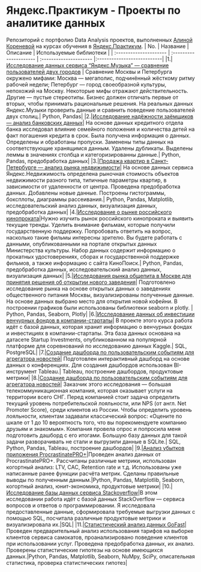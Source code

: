 # Яндекс.Практикум - Проекты по аналитике данных
Репозиторий с портфолио Data Analysis проектов, выполненных [Алиной Кореневой](https://github.com/AlinaKoreneva) на курсах обучения в [Яндекс.Практикум](https://practicum.yandex.ru/).
| No.                | Название                | Описание                | Используемые библиотеки     |
| :--------------------- | :--------------------- | :--------------------- |:---------------------------|
|1.|[Исследование данных сервиса “Яндекс.Музыка” — сравнение пользователей двух городов](01-yandex-music)  | Сравнение Москвы и Петербурга окружено мифами: Москва — мегаполис, подчинённый жёсткому ритму рабочей недели; Петербург — город своеобразной культуры, непохожий на Москву. Некоторые мифы отражают действительность. Другие — пустые стереотипы. Бизнес должен отличать первые от вторых, чтобы принимать рациональные решения. На реальных данных Яндекс.Музыки проверить данные и сравнить поведение пользователей двух столиц.| Python, Pandas| 
|2.|[Исследование надёжности заёмщиков — анализ банковских данных](02-reliability_of_borrowers)| На основе данных кредитного отдела банка исследовал влияние семейного положения и количества детей на факт погашения кредита в срок. Была получена информация о данных. Определены и обработаны пропуски. Заменены типы данных на соответствующие хранящимся данным. Удалены дубликаты. Выделены леммы в значениях столбца и категоризированны данные.| Python, Pandas, предобработка данных|
|3.|[Продажа квартир в Санкт-Петербурге — анализ рынка недвижимости](03-apartments_for_sale_SP)| На основе данных сервиса Яндекс.Недвижимость определена рыночная стоимость объектов недвижимости разного типа, типичные параметры квартир, в зависимости от удаленности от центра. Проведена предобработка данных. Добавлены новые данные. Построены гистограммы, боксплоты, диаграммы рассеивания.| Python, Pandas, Matplotlib, исследовательский анализ данных, визуализация данных, предобработка данных|
|4.|[Исследование о рынке российского кинопроката](04-film_industry)|Нужно изучить рынок российского кинопроката и выявить текущие тренды. Уделить внимание фильмам, которые получили государственную поддержку. Попробовать ответить на вопрос, насколько такие фильмы интересны зрителю. Вы будете работать с данными, опубликованными на портале открытых данных Министерства культуры. Набор данных содержит информацию о прокатных удостоверениях, сборах и государственной поддержке фильмов, а также информацию с сайта КиноПоиск.| Python, Pandas, предобработка данных, исследовательский анализ данных, визуализация данных|
|5.|[Исследования рынка общепита в Москве для принятия решения об открытии нового заведения](05-public_catering_places)| Подготовлено исследование рынка на основе открытых данных о заведениях общественного питания Москвы, визуализированы полученные данные. На основе данных выбрано место для открытия новой кофейни. В построении графиков были использованы библиотеки seaborn и plotly. | Python, Pandas, Seaborn, Plotly|
|6.|[Исследование данных об инвестиции венчурных фондов в компании-стартапы](06-investment_in_start-up)| В проекте этого курса работа идёт с базой данных, которая хранит информацию о венчурных фондах и инвестициях в компании-стартапы. Эта база данных основана на датасете Startup Investments, опубликованном на популярной платформе для соревнований по исследованию данных Kaggle.| SQL, PostgreSQL|
|7.|[Создание дашборда по пользовательским событиям для агрегатора новостей](07-news_aggregator)| Подготовлен интерактивный дашборд на основе данных о конференциях. Для создания дашбордов использован BI-инструмент Tableau.| Tableau, построение дашбордов, продуктовые метрики|
|8.|[Создание дашборда по пользовательским событиям для агрегатора новостей](08-telecom_company)| Заказчик этого исследования — большая телекоммуникационная компания, которая оказывает услуги на территории всего СНГ. Перед компанией стоит задача определить текущий уровень потребительской лояльности, или NPS (от англ. Net Promoter Score), среди клиентов из России. Чтобы определить уровень лояльности, клиентам задавали классический вопрос: «Оцените по шкале от 1 до 10 вероятность того, что вы порекомендуете компанию друзьям и знакомым». Компания провела опрос и попросила меня подготовить дашборд с его итогами. Большую базу данных для такой задачи разворачивать не стали и выгрузили данные в SQLite.| SQL, Python, Pandas, Tableau, построение дашбордов|
|9.|[Анализ убытков приложения ProcrastinatePRO+](09-losses_of_app)|Проведен анализ данных от ProcrastinatePRO+. Рассчитаны различные метрики, использован когортный анализ: LTV, CAC, Retention rate и т.д. Использованы уже написанные ранее функции расчёта метрик. Сделаны правильные выводы по полученным данным.|Python, Pandas, Matplotlib, Seaborn, когортный анализ, юнит-экономика, продуктовые метрики|
|10.|[Исследование базы данных сервиса Stackoverflow]()|В этом исследовании работа идёт с базой данных StackOverflow — сервиса вопросов и ответов о программировании. Я исследовала предоставленные данные, сформировала требуемые выгрузки данных с помощью SQL, посчитала различные продуктовые метрики и визуализировала их.|SQL|
|11.|[Статистический анализ данных GoFast]()|Проведен предварительный анализ использования тарифов на выборке клиентов сервиса самокатов, проанализировано поведение клиентов при использовании услуг. Проведена предобработка
данных, их анализ. Проверены статистические гипотезы на основе имеющихся данных.|Python, Pandas, Matplotlib, Seaborn, NuMpy, SciPy, описательная статистика, проверка статистических гипотез|
